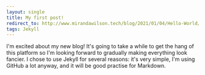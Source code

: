 ```yaml
---
layout: single
title: My first post!
redirect_to: http://www.mirandawilson.tech/blog/2021/01/04/Hello-World/
tags: Jekyll
---
```


I'm excited about my new blog! It's going to take a while to get the hang of this platform so I'm looking forward to gradually making everything look fancier. I chose to use Jekyll for several reasons: it's very simple, I'm using GitHub a lot anyway, and it will be good practise for Markdown.
